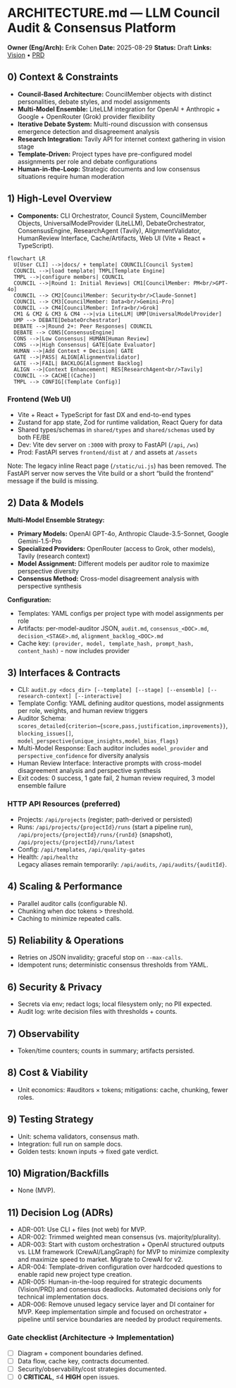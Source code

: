 # ARCHITECTURE.md — LLM Council Audit & Consensus Platform

**Owner (Eng/Arch):** Erik Cohen
**Date:** 2025-08-29
**Status:** Draft
**Links:** [Vision](./VISION.md) • [PRD](./PRD.md)

## 0) Context & Constraints

- **Council-Based Architecture:** CouncilMember objects with distinct personalities, debate styles, and model assignments
- **Multi-Model Ensemble:** LiteLLM integration for OpenAI + Anthropic + Google + OpenRouter (Grok) provider flexibility
- **Iterative Debate System:** Multi-round discussion with consensus emergence detection and disagreement analysis
- **Research Integration:** Tavily API for internet context gathering in vision stage
- **Template-Driven:** Project types have pre-configured model assignments per role and debate configurations
- **Human-in-the-Loop:** Strategic documents and low consensus situations require human moderation

## 1) High-Level Overview

- **Components:** CLI Orchestrator, Council System, CouncilMember Objects, UniversalModelProvider (LiteLLM), DebateOrchestrator, ConsensusEngine, ResearchAgent (Tavily), AlignmentValidator, HumanReview Interface, Cache/Artifacts, Web UI (Vite + React + TypeScript).

```mermaid
flowchart LR
  U[User CLI] -->|docs/ + template| COUNCIL[Council System]
  COUNCIL -->|load template| TMPL[Template Engine]
  TMPL -->|configure members| COUNCIL
  COUNCIL -->|Round 1: Initial Reviews| CM1[CouncilMember: PM<br/>GPT-4o]
  COUNCIL --> CM2[CouncilMember: Security<br/>Claude-Sonnet]
  COUNCIL --> CM3[CouncilMember: Data<br/>Gemini-Pro]
  COUNCIL --> CM4[CouncilMember: Infra<br/>Grok]
  CM1 & CM2 & CM3 & CM4 -->|via LiteLLM| UMP[UniversalModelProvider]
  UMP --> DEBATE[DebateOrchestrator]
  DEBATE -->|Round 2+: Peer Responses| COUNCIL
  DEBATE --> CONS[ConsensusEngine]
  CONS -->|Low Consensus| HUMAN[Human Review]
  CONS -->|High Consensus| GATE[Gate Evaluator]
  HUMAN -->|Add Context + Decision| GATE
  GATE -->|PASS| ALIGN[AlignmentValidator]
  GATE -->|FAIL| BACKLOG[Alignment Backlog]
  ALIGN -->|Context Enhancement| RES[ResearchAgent<br/>Tavily]
  COUNCIL --> CACHE[(Cache)]
  TMPL --> CONFIG[(Template Config)]
```

### Frontend (Web UI)

- Vite + React + TypeScript for fast DX and end-to-end types
- Zustand for app state, Zod for runtime validation, React Query for data
- Shared types/schemas in `shared/types` and `shared/schemas` used by both FE/BE
- Dev: Vite dev server on `:3000` with proxy to FastAPI (`/api`, `/ws`)
- Prod: FastAPI serves `frontend/dist` at `/` and assets at `/assets`

Note: The legacy inline React page (`/static/ui.js`) has been removed. The FastAPI server now serves the Vite build or a short “build the frontend” message if the build is missing.

## 2) Data & Models

**Multi-Model Ensemble Strategy:**

- **Primary Models:** OpenAI GPT-4o, Anthropic Claude-3.5-Sonnet, Google Gemini-1.5-Pro
- **Specialized Providers:** OpenRouter (access to Grok, other models), Tavily (research context)
- **Model Assignment:** Different models per auditor role to maximize perspective diversity
- **Consensus Method:** Cross-model disagreement analysis with perspective synthesis

**Configuration:**

- Templates: YAML configs per project type with model assignments per role
- Artifacts: per-model-auditor JSON, `audit.md`, `consensus_<DOC>.md`, `decision_<STAGE>.md`, `alignment_backlog_<DOC>.md`
- Cache key: `(provider, model, template_hash, prompt_hash, content_hash)` - now includes provider

## 3) Interfaces & Contracts

- CLI: `audit.py <docs_dir> [--template] [--stage] [--ensemble] [--research-context] [--interactive]`
- Template Config: YAML defining auditor questions, model assignments per role, weights, and human review triggers
- Auditor Schema: `scores_detailed{criterion→{score,pass,justification,improvements}}`, `blocking_issues[]`, `model_perspective{unique_insights,model_bias_flags}`
- Multi-Model Response: Each auditor includes `model_provider` and `perspective_confidence` for diversity analysis
- Human Review Interface: Interactive prompts with cross-model disagreement analysis and perspective synthesis
- Exit codes: 0 success, 1 gate fail, 2 human review required, 3 model ensemble failure

### HTTP API Resources (preferred)

- Projects: `/api/projects` (register; path-derived or persisted)  
- Runs: `/api/projects/{projectId}/runs` (start a pipeline run), `/api/projects/{projectId}/runs/{runId}` (snapshot), `/api/projects/{projectId}/runs/latest`  
- Config: `/api/templates`, `/api/quality-gates`  
- Health: `/api/healthz`  
Legacy aliases remain temporarily: `/api/audits`, `/api/audits/{auditId}`.

## 4) Scaling & Performance

- Parallel auditor calls (configurable N).
- Chunking when doc tokens > threshold.
- Caching to minimize repeated calls.

## 5) Reliability & Operations

- Retries on JSON invalidity; graceful stop on `--max-calls`.
- Idempotent runs; deterministic consensus thresholds from YAML.

## 6) Security & Privacy

- Secrets via env; redact logs; local filesystem only; no PII expected.
- Audit log: write decision files with thresholds + counts.

## 7) Observability

- Token/time counters; counts in summary; artifacts persisted.

## 8) Cost & Viability

- Unit economics: #auditors × tokens; mitigations: cache, chunking, fewer roles.

## 9) Testing Strategy

- Unit: schema validators, consensus math.
- Integration: full run on sample docs.
- Golden tests: known inputs → fixed gate verdict.

## 10) Migration/Backfills

- None (MVP).

## 11) Decision Log (ADRs)

- ADR-001: Use CLI + files (not web) for MVP.
- ADR-002: Trimmed weighted mean consensus (vs. majority/plurality).
- ADR-003: Start with custom orchestration + OpenAI structured outputs vs. LLM framework (CrewAI/LangGraph) for MVP to minimize complexity and maximize speed to market. Migrate to CrewAI for v2.
- ADR-004: Template-driven configuration over hardcoded questions to enable rapid new project type creation.
- ADR-005: Human-in-the-loop required for strategic documents (Vision/PRD) and consensus deadlocks. Automated decisions only for technical implementation docs.
 - ADR-006: Remove unused legacy service layer and DI container for MVP. Keep implementation simple and focused on orchestrator + pipeline until service boundaries are needed by product requirements.

### Gate checklist (Architecture → Implementation)

- [ ] Diagram + component boundaries defined.
- [ ] Data flow, cache key, contracts documented.
- [ ] Security/observability/cost strategies documented.
- [ ] 0 **CRITICAL**, ≤4 **HIGH** open issues.
